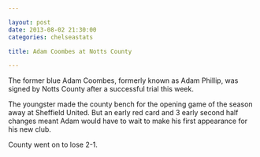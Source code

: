 ```yaml
---

layout: post 
date: 2013-08-02 21:30:00
categories: chelseastats

title: Adam Coombes at Notts County

--- 
```


The former blue Adam Coombes, formerly known as Adam Phillip, was signed by Notts County after a successful trial this week.

The youngster made the county bench for the opening game of the season away at Sheffield United. But an early red card and 3 early second half changes meant Adam would have to wait to make his first appearance for his new club.

County went on to lose 2-1.
